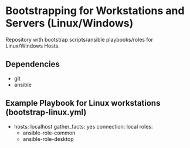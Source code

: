 # Bootstrapping for Workstations and Servers (Linux/Windows) 
Repository with bootstrap scripts/ansible playbooks/roles for Linux/Windows Hosts.

## Dependencies
* git
* ansible

## Example Playbook for Linux workstations (bootstrap-linux.yml)
- hosts: localhost
  gather_facts: yes
  connection: local
  roles:
  - ansible-role-common
  - ansible-role-desktop